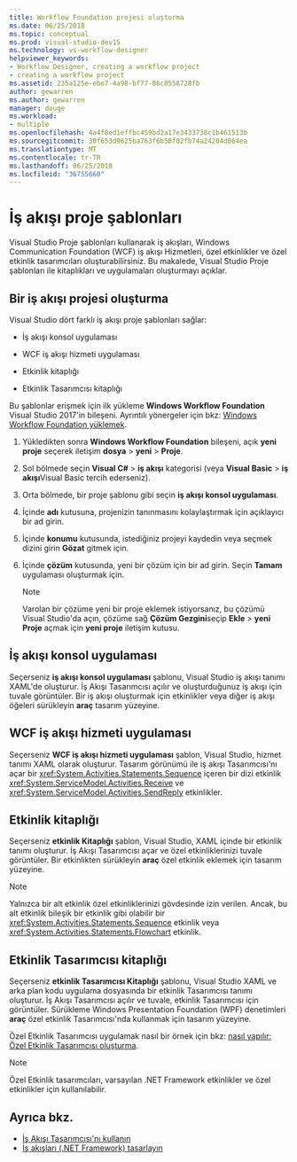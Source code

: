 ```yaml
---
title: Workflow Foundation projesi oluşturma
ms.date: 06/25/2018
ms.topic: conceptual
ms.prod: visual-studio-dev15
ms.technology: vs-workflow-designer
helpviewer_keywords:
- Workflow Designer, creating a workflow project
- creating a workflow project
ms.assetid: 235a125e-ebe7-4a98-bf77-86c8558728fb
author: gewarren
ms.author: gewarren
manager: douge
ms.workload:
- multiple
ms.openlocfilehash: 4a4f8ed1effbc459bd2a17e3433738c1b461513b
ms.sourcegitcommit: 30f653d9625ba763f6b58f02fb74a24204d064ea
ms.translationtype: MT
ms.contentlocale: tr-TR
ms.lasthandoff: 06/25/2018
ms.locfileid: "36755660"
---
```

# <a name="workflow-project-templates"></a>İş akışı proje şablonları

Visual Studio Proje şablonları kullanarak iş akışları, Windows Communication Foundation (WCF) iş akışı Hizmetleri, özel etkinlikler ve özel etkinlik tasarımcıları oluşturabilirsiniz. Bu makalede, Visual Studio Proje şablonları ile kitaplıkları ve uygulamaları oluşturmayı açıklar.

## <a name="create-a-workflow-project"></a>Bir iş akışı projesi oluşturma

Visual Studio dört farklı iş akışı proje şablonları sağlar:

- İş akışı konsol uygulaması

- WCF iş akışı hizmeti uygulaması

- Etkinlik kitaplığı

- Etkinlik Tasarımcısı kitaplığı

Bu şablonlar erişmek için ilk yükleme **Windows Workflow Foundation** Visual Studio 2017'in bileşeni. Ayrıntılı yönergeler için bkz: [Windows Workflow Foundation yüklemek](developing-applications-with-the-workflow-designer.md#install-windows-workflow-foundation).

1. Yükledikten sonra **Windows Workflow Foundation** bileşeni, açık **yeni proje** seçerek iletişim **dosya** > **yeni**  >  **Proje**.

1. Sol bölmede seçin **Visual C#** > **iş akışı** kategorisi (veya **Visual Basic** > **iş akışı**Visual Basic tercih ederseniz).

1. Orta bölmede, bir proje şablonu gibi seçin **iş akışı konsol uygulaması**.

1. İçinde **adı** kutusuna, projenizin tanınmasını kolaylaştırmak için açıklayıcı bir ad girin.

1. İçinde **konumu** kutusunda, istediğiniz projeyi kaydedin veya seçmek dizini girin **Gözat** gitmek için.

1. İçinde **çözüm** kutusunda, yeni bir çözüm için bir ad girin. Seçin **Tamam** uygulaması oluşturmak için.

   > [!NOTE]
   > Varolan bir çözüme yeni bir proje eklemek istiyorsanız, bu çözümü Visual Studio'da açın, çözüme sağ **Çözüm Gezgini**seçip **Ekle** > **yeni Proje** açmak için **yeni proje** iletişim kutusu.

## <a name="workflow-console-app"></a>İş akışı konsol uygulaması

Seçerseniz **iş akışı konsol uygulaması** şablonu, Visual Studio iş akışı tanımı XAML'de oluşturur. İş Akışı Tasarımcısı açılır ve oluşturduğunuz iş akışı için tuvale görüntüler. Bir iş akışı oluşturmak için etkinlikler veya diğer iş akışı öğeleri sürükleyin **araç** tasarım yüzeyine.

## <a name="wcf-workflow-service-app"></a>WCF iş akışı hizmeti uygulaması

Seçerseniz **WCF iş akışı hizmeti uygulaması** şablon, Visual Studio, hizmet tanımı XAML olarak oluşturur. Tasarım görünümü ile iş akışı Tasarımcısı'nı açar bir <xref:System.Activities.Statements.Sequence> içeren bir dizi etkinlik <xref:System.ServiceModel.Activities.Receive> ve <xref:System.ServiceModel.Activities.SendReply> etkinlikler.

## <a name="activity-library"></a>Etkinlik kitaplığı

Seçerseniz **etkinlik Kitaplığı** şablon, Visual Studio, XAML içinde bir etkinlik tanımı oluşturur. İş Akışı Tasarımcısı açar ve özel etkinliklerinizi tuvale görüntüler. Bir etkinlikten sürükleyin **araç** özel etkinlik eklemek için tasarım yüzeyine.

> [!NOTE]
> Yalnızca bir alt etkinlik özel etkinliklerinizi gövdesinde izin verilen. Ancak, bu alt etkinlik bileşik bir etkinlik gibi olabilir bir <xref:System.Activities.Statements.Sequence> etkinlik veya <xref:System.Activities.Statements.Flowchart> etkinlik.

## <a name="activity-designer-library"></a>Etkinlik Tasarımcısı kitaplığı

Seçerseniz **etkinlik Tasarımcısı Kitaplığı** şablonu, Visual Studio XAML ve arka plan kodu uygulama dosyasında bir etkinlik Tasarımcısı tanımı oluşturur. İş Akışı Tasarımcısı açılır ve tuvale, etkinlik Tasarımcısı için görüntüler. Sürükleme Windows Presentation Foundation (WPF) denetimleri **araç** özel etkinlik Tasarımcısı'nda kullanmak için tasarım yüzeyine.

Özel Etkinlik Tasarımcısı uygulamak nasıl bir örnek için bkz: [nasıl yapılır: Özel Etkinlik Tasarımcısı oluşturma](/dotnet/framework/windows-workflow-foundation/how-to-create-a-custom-activity-designer).

> [!NOTE]
> Özel Etkinlik tasarımcıları, varsayılan .NET Framework etkinlikler ve özel etkinlikler için kullanılabilir.

## <a name="see-also"></a>Ayrıca bkz.

- [İş Akışı Tasarımcısı'nı kullanın](../workflow-designer/using-the-workflow-designer.md)
- [İş akışları (.NET Framework) tasarlayın](/dotnet/framework/windows-workflow-foundation/designing-workflows)